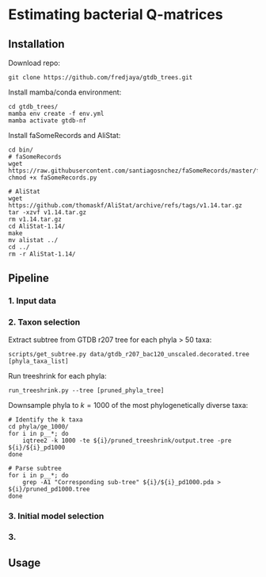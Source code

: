 # Estimating bacterial Q-matrices  

## Installation  

Download repo:  
```
git clone https://github.com/fredjaya/gtdb_trees.git
```  

Install mamba/conda environment:  
```
cd gtdb_trees/
mamba env create -f env.yml
mamba activate gtdb-nf
```

Install faSomeRecords and AliStat:

```
cd bin/ 
# faSomeRecords
wget https://raw.githubusercontent.com/santiagosnchez/faSomeRecords/master/faSomeRecords.py
chmod +x faSomeRecords.py

# AliStat
wget https://github.com/thomaskf/AliStat/archive/refs/tags/v1.14.tar.gz
tar -xzvf v1.14.tar.gz
rm v1.14.tar.gz
cd AliStat-1.14/
make
mv alistat ../
cd ../
rm -r AliStat-1.14/
```

## Pipeline  

### 1. Input data  

### 2. Taxon selection  

Extract subtree from GTDB r207 tree for each phyla > 50 taxa:  
```
scripts/get_subtree.py data/gtdb_r207_bac120_unscaled.decorated.tree [phyla_taxa_list]
```

Run treeshrink for each phyla:
```
run_treeshrink.py --tree [pruned_phyla_tree]
```

Downsample phyla to $k=1000$ of the most phylogenetically diverse taxa:  
```
# Identify the k taxa
cd phyla/ge_1000/
for i in p__*; do 
	iqtree2 -k 1000 -te ${i}/pruned_treeshrink/output.tree -pre ${i}/${i}_pd1000
done

# Parse subtree  
for i in p__*; do
	grep -A1 "Corresponding sub-tree" ${i}/${i}_pd1000.pda > ${i}/pruned_pd1000.tree
done
```  

### 3. Initial model selection  


### 3.  

## Usage  


